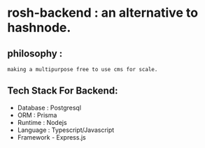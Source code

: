 # rosh-backend : an alternative to hashnode.

## philosophy :

    making a multipurpose free to use cms for scale.

## Tech Stack For Backend:

- Database : Postgresql
- ORM : Prisma
- Runtime : Nodejs
- Language : Typescript/Javascript
- Framework - Express.js
